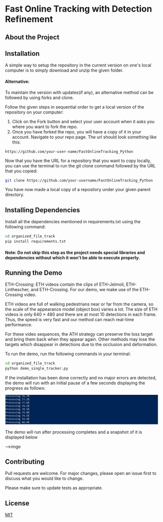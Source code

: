 # Fast Online Tracking with Detection Refinement


## About the Project


## Installation

A simple way to setup the repository in the current version on one's local computer is to simply download and unzip the given folder. 

#### Alternative:
To maintain the version with updates(if any), an alternative method can be followed by using forks and clone.

Follow the given steps in sequential order to get a local version of the repository on your computer:

1. Click on the Fork button and select your user account when it asks you where you want to fork the repo.
2. Once you have forked the repo, you will have a copy of it in your account. Navigate to your repo page. The url should look something like this:
```
https://github.com/your-user-name/FastOnlineTracking_Python
```
Now that you have the URL for a repository that you want to copy locally, you can use the terminal to run the git clone command followed by the URL that you copied:

```bash
git clone https://github.com/your-username/FastOnlineTracking_Python
```
You have now made a local copy of a repository under your given parent directory.
## Installing Dependencies
Install all the dependencies mentioned in requirements.txt using the following command:

```bash
cd organized_file_track
pip install requirements.txt
```
#### Note: Do not skip this step as the project needs special libraries and dependencies without which it won't be able to execute properly.

## Running the Demo

ETH-Crossing: ETH videos contain the clips of ETH-Jelmoli, ETH-Linthescher, and ETH-Crossing. For our demo, we make use of the ETH-Crossing video.

ETH videos are full of walking
pedestrians near or far from the camera, so the scale of the appearance model (object box) varies a lot. The size of ETH videos is only 640 × 480 and there are at most 10 detections in each frame. Thus, the speed is very fast and our method can reach real-time performance. 

For these video sequences, the ATH strategy can preserve the loss target and bring them back when they appear again. Other methods may lose the targets which
disappear in detections due to the occlusion and deformation.

To run the demo, run the following commands in your terminal:

```bash
cd organized_file_track
python demo_single_tracker.py
```
If the installation has been done correctly and no major errors are detected, the demo will run with an initial pause of a few seconds displaying the progress as follows:

![Alt text](./Images/process.JPG)

The demo will run after processing completes and a snapshot of it is displayed below

-->imge
## Contributing
Pull requests are welcome. For major changes, please open an issue first to discuss what you would like to change.

Please make sure to update tests as appropriate.

## License
[MIT](https://choosealicense.com/licenses/mit/)
